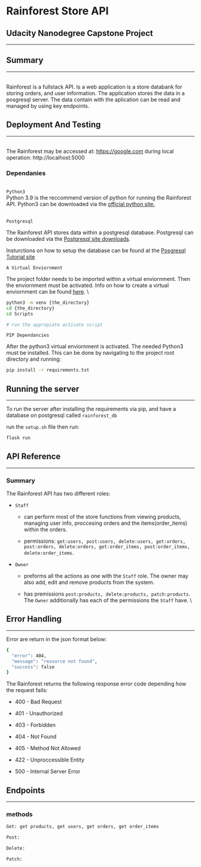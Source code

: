 # Rainforest Store API
## Udacity Nanodegree Capstone Project
----
## Summary
----
\
Rainforest is a fullstack API. Is a web application is a store databank for storing orders, and user information. The application stores the data in a posgresql server.
The data contain with the aplication can be read and managed by using key endpoints.

## Deployment And Testing
----
\
The Rainforest may be accessed at: https://google.com
during local operation: http://localhost:5000
### Dependanies
\
`Python3`
\
Python 3.9 is the reccommend version of python for running the Rainforest API.
Python3 can be downloaded via the [official python site.](https://www.python.org/downloads/) 

\
`Postgresql`

The Rainforest API stores data within a postgresql database.
Postgresql can be downloaded via the [Postgresql site downloads](https://www.postgresql.org/download/).

Insturctions on how to setup the database can be found at the [Posgresql Tutorial site](https://www.postgresqltutorial.com)

`A Virtual Enviornment`

The project folder needs to be imported within a virtual enviornment.
Then the enviornment must be activated.
Info on how to create a virtual enviornment can be found [here](https://docs.python.org/3/tutorial/venv.html).
\

```bash
python3 -m venv {the_directory}
cd {the_directory}
cd Scripts

# run the appropiate activate script
```

`PIP Dependancies`

After the python3 virtual enviornment is activated. The needed Python3 must be installed. This can be done by navigating to the project root directory and running:

```bash
pip install -r requirements.txt
```

## Running the server

----

To run the server after installing the requirements via pip, and have a database on postgresql called `rainforest_db`

run the `setup.sh` file then run:

```bash
flask run
```


## API Reference

----

### Summary

The Rainforest API has two different roles:

- `Staff`

  - can perform most of the store functions from viewing products, managing user info, proccesing orders and the items(order_items) within the orders.

  - permissions: `get:users, post:users, delete:users, get:orders, post:orders, delete:orders, get:order_items, post:order_items, delete:order_items`.
- `Owner`
  - preforms all the actions as one with the `Staff` role. The owner may also add, edit and remove products from the system.
  
  - has premissions `post:products, delete:products, patch:products`. The `Owner` additionally has each of the permissions the `Staff` have.
\

## Error Handling

----

Error are return in the json format below:

```bash
{
  "error": 404, 
  "message": "resource not found", 
  "success": false
}
```

The Rainforest returns the following response error code depending how the request fails:

- 400 - Bad Request

- 401 - Unauthorized

- 403 - Forbidden

- 404 - Not Found

- 405 - Method Not Allowed

- 422 - Unproccessible Entity

- 500 - Internal Server Error

## Endpoints
----

### methods 

```html
Get: get products, get users, get orders, get order_items

Post:

Delete:

Patch:
    
```
